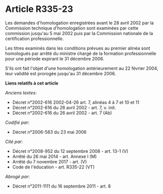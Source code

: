 # Article R335-23

Les demandes d'homologation enregistrées avant le 28 avril 2002 par la Commission technique d'homologation sont examinées par
cette commission jusqu'au 5 mai 2002 puis par la Commission nationale de la certification professionnelle.

Les titres examinés dans les conditions prévues au premier alinéa sont homologués par arrêté du ministre chargé de la
formation professionnelle pour une période expirant le 31 décembre 2006.

S'ils ont fait l'objet d'une homologation antérieurement au 22 février 2004, leur validité est prorogée jusqu'au 31 décembre
2006.

**Liens relatifs à cet article**

_Anciens textes_:

  - Décret n°2002-616 2002-04-26 art. 7, alinéas 4 à 7 et 10 et 11
  - Décret n°2002-616 du 26 avril 2002 - art. 7, v. init.
  - Décret n°2002-616 du 26 avril 2002 - art. 7 (Ab)

_Codifié par_:

  - Décret n°2006-583 du 23 mai 2006

_Cité par_:

  - Décret n°2008-952 du 12 septembre 2008 - art. 13-1 (V)
  - Arrêté du 26 mai 2014 - art. Annexe I (M)
  - Arrêté du 7 novembre 2017 - art. (V)
  - Code de l'éducation - art. R335-22 (VT)

_Abrogé par_:

  - Décret n°2011-1111 du 16 septembre 2011 - art. 8
